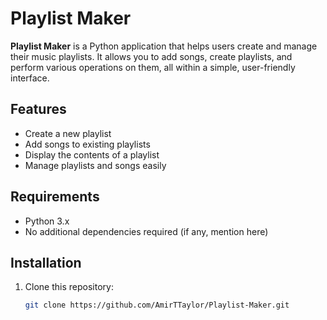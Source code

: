 # Playlist Maker

**Playlist Maker** is a Python application that helps users create and manage their music playlists. It allows you to add songs, create playlists, and perform various operations on them, all within a simple, user-friendly interface.

## Features

- Create a new playlist
- Add songs to existing playlists
- Display the contents of a playlist
- Manage playlists and songs easily

## Requirements

- Python 3.x
- No additional dependencies required (if any, mention here)

## Installation

1. Clone this repository:

   ```bash
   git clone https://github.com/AmirTTaylor/Playlist-Maker.git

